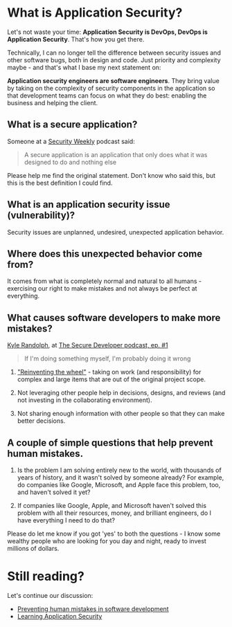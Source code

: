 # What is Application Security?

Let's not waste your time: **Application Security is DevOps, DevOps is
Application Security**. That's how you get there.

Technically, I can no longer tell the difference between security issues and
other software bugs, both in design and code. Just priority and complexity maybe
\- and that's what I base my next statement on:

**Application security engineers are software engineers**. They bring value by
taking on the complexity of security components in the application so that
development teams can focus on what they do best: enabling the business and
helping the client.

## What is a secure application?

Someone at a [Security Weekly](https://securityweekly.com/) podcast said:

>  A secure application is an application that only does what it was designed to
>  do and nothing else

Please help me find the original statement. Don't know who said this, but this
is the best definition I could find.

## What is an application security issue (vulnerability)?

Security issues are unplanned, undesired, unexpected application behavior.

## Where does this unexpected behavior come from?

It comes from what is completely normal and natural to all humans - exercising
our right to make mistakes and not always be perfect at everything.

## What causes software developers to make more mistakes?

[Kyle Randolph](https://twitter.com/kylerandolph), at
[The Secure Developer podcast, ep. #1](https://www.heavybit.com/library/podcasts/the-secure-developer/ep-1-prioritizing-secure-development/)

> If I'm doing something myself, I'm probably doing it wrong

1.  ["Reinventing the wheel"](https://en.wikipedia.org/wiki/Reinventing_the_wheel)
    \- taking on work (and responsibility) for complex and large items that are
    out of the original project scope.

2.  Not leveraging other people help in decisions, designs, and reviews (and not
    investing in the collaborating environment).

3.  Not sharing enough information with other people so that they can make
    better decisions.

## A couple of simple questions that help prevent human mistakes.

1.  Is the problem I am solving entirely new to the world, with thousands of
    years of history, and it wasn't solved by someone already? For example, do
    companies like Google, Microsoft, and Apple face this problem, too, and
    haven't solved it yet?

2.  If companies like Google, Apple, and Microsoft haven't solved this problem
    with all their resources, money, and brilliant engineers, do I have
    everything I need to do that?

Please do let me know if you got 'yes' to both the questions - I know some
wealthy people who are looking for you day and night, ready to invest millions
of dollars.

# Still reading?

Let's continue our discussion:

*   [Preventing human mistakes in software development](prevent/)
*   [Learning Application Security](learn/)
